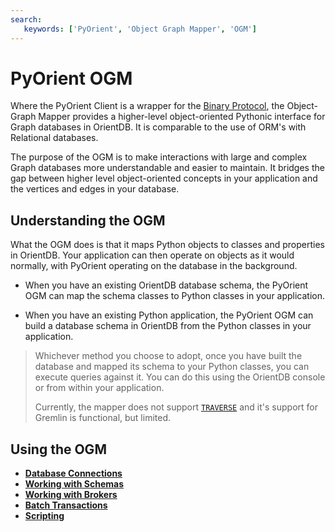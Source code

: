 ```yaml
---
search:
   keywords: ['PyOrient', 'Object Graph Mapper', 'OGM']
---
```


# PyOrient OGM

Where the PyOrient Client is a wrapper for the [Binary Protocol](../internals/Network-Binary-Protocol.md), the Object-Graph Mapper provides a higher-level object-oriented Pythonic interface for Graph databases in OrientDB.  It is comparable to the use of ORM's with Relational databases.

The purpose of the OGM is to make interactions with large and complex Graph databases more understandable and easier to maintain.  It bridges the gap between higher level object-oriented concepts in your application and the vertices and edges in your database.

## Understanding the OGM

What the OGM does is that it maps Python objects to classes and properties in OrientDB.  Your application can then operate on objects as it would normally, with PyOrient operating on the database in the background.

- When you have an existing OrientDB database schema, the PyOrient OGM can map the schema classes to Python classes in your application.

- When you have an existing Python application, the PyOrient OGM can build a database schema in OrientDB from the Python classes in your application.

>Whichever method you choose to adopt, once you have built the database and mapped its schema to your Python classes, you can execute queries against it.  You can do this using the OrientDB console or from within your application.
>
>Currently, the mapper does not support [`TRAVERSE`](../sql/SQL-Traverse.md) and it's support for Gremlin is functional, but limited.

## Using the OGM

- [**Database Connections**](PyOrient-OGM-Connection.md)
- [**Working with Schemas**](PyOrient-OGM-Schemas.md)
- [**Working with Brokers**](PyOrient-OGM-Brokers.md)
- [**Batch Transactions**](PyOrient-OGM-Batch.md)
- [**Scripting**](PyOrient-OGM-Scripts.md)

